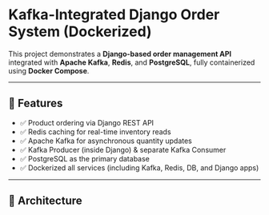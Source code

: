 # Kafka-Integrated Django Order System (Dockerized)

This project demonstrates a **Django-based order management API** integrated with **Apache Kafka**, **Redis**, and **PostgreSQL**, fully containerized using **Docker Compose**.

---

## 🚀 Features

- ✅ Product ordering via Django REST API
- ✅ Redis caching for real-time inventory reads
- ✅ Apache Kafka for asynchronous quantity updates
- ✅ Kafka Producer (inside Django) & separate Kafka Consumer
- ✅ PostgreSQL as the primary database
- ✅ Dockerized all services (including Kafka, Redis, DB, and Django apps)

---

## 🧱 Architecture

